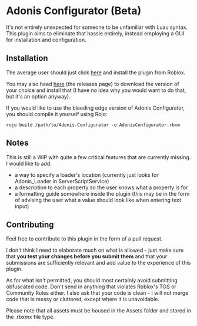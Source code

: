 # Adonis Configurator (Beta)

It's not entirely unexpected for someone to be unfamiliar with Luau syntax. This plugin aims to eliminate that hassle entirely, instead employing a GUI for installation and configuration.

## Installation

The average user should just click [here](https://www.roblox.com/library/8359267635/Adonis-Configurator) and install the plugin from Roblox.

You may also head [here](https://github.com/happyman090/Adonis-Configurator/releases) (the releases page) to download the version of your choice and install that (I have no idea why you would want to do that, but it's an option anyway).

If you would like to use the bleeding edge version of Adonis Configurator, you should compile it yourself using Rojo:

`rojo build /path/to/Adonis-Configurator -o AdonisConfigurator.rbxm`

## Notes

This is still a WIP with quite a few critical features that are currently missing. I would like to add:
- a way to specify a loader's location (currently just looks for Adonis_Loader in ServerScriptService)
- a description to each property so the user knows what a property is for
- a formatting guide somewhere inside the plugin (this may be in the form of advising the user what a value should look like when entering text input)

## Contributing

Feel free to contribute to this plugin in the form of a pull request. 

I don't think I need to elaborate much on what is allowed - just make sure that **you test your changes before you submit them** and that your submissions are sufficiently relevant and add value to the experience of this plugin. 

As for what isn't permitted, you should most certainly avoid submitting obfuscated code. Don't send in anything that violates Roblox's TOS or Community Rules either. I also ask that your code is clean - I will not merge code that is messy or cluttered, except where it is unavoidable.

Please note that all assets must be housed in the Assets folder and stored in the .rbxmx file type.
